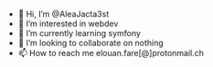 - 👋 Hi, I’m @AleaJacta3st
- 👀 I’m interested in webdev
- 🌱 I’m currently learning symfony
- 💞️ I’m looking to collaborate on nothing
- 📫 How to reach me elouan.fare[@]protonmail.ch

